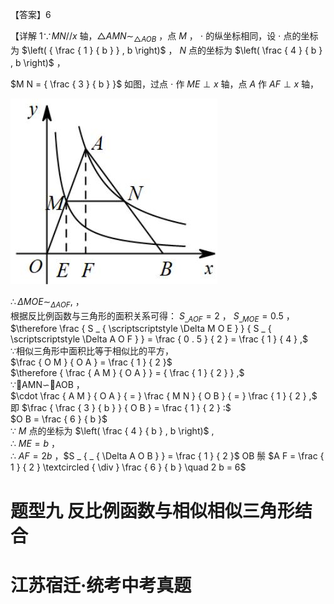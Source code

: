 【答案】6

【详解 $1 \because M N / / x$ 轴，$\triangle A M N \sim _ { \triangle A O B }$ ，点 $M$ ， $\cdot$ 的纵坐标相同，设 $\cdot$ 点的坐标为 $\left( { \frac { 1 } { b } } , b \right)$ ， $N$ 点的坐标为 $\left( \frac { 4 } { b } , b \right)$ ，

$M N = { \frac { 3 } { b } }$ 如图，过点 $\cdot$ 作 $M E \perp x$ 轴，点 $A$ 作 $A F \perp x$ 轴，

![](<../../qs_image_DB/专题1-4_一文搞定反比例函数7个模型，13类题型（解析版）_/88097adf7cbd598b8ef4200192c0daf95ce80f80faafcc337333a655f6548ea3.jpg>)

$\therefore \Delta M O E \sim _ { \Delta A O F } ,$ ，  
根据反比例函数与三角形的面积关系可得： $S _ { \_ A O F } = 2$ ， $S _ { \_ M O E } = 0 . 5$ ，  
$\therefore \frac { S _ { \scriptscriptstyle \Delta M O E } } { S _ { \scriptscriptstyle \Delta A O F } } = \frac { 0 . 5 } { 2 } = \frac { 1 } { 4 } ,$   
∵相似三角形中面积比等于相似比的平方，  
$\frac { O M } { O A } = \frac { 1 } { 2 }$   
$\therefore { \frac { A M } { O A } } = { \frac { 1 } { 2 } } ,$   
∵AMN∽AOB ，  
$\cdot \frac { A M } { O A } { = } \frac { M N } { O B } { = } \frac { 1 } { 2 } ,$   
即 $\frac { \frac { 3 } { b } } { O B } = \frac { 1 } { 2 } :$   
$O B = \frac { 6 } { b }$   
∵ $M$ 点的坐标为 $\left( \frac { 4 } { b } , b \right)$ ,  
∴ $M E = b$ ，  
∴ $A F = 2 b$ ，$S _ { _ { \Delta A O B } } = \frac { 1 } { 2 }$ OB 鬃 $A F = \frac { 1 } { 2 } \textcircled { \div } \frac { 6 } { b } \quad 2 b = 6$

# 题型九 反比例函数与相似相似三角形结合

# 江苏宿迁·统考中考真题
